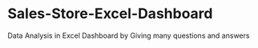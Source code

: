 # Sales-Store-Excel-Dashboard
Data Analysis in Excel Dashboard by Giving many questions and answers
